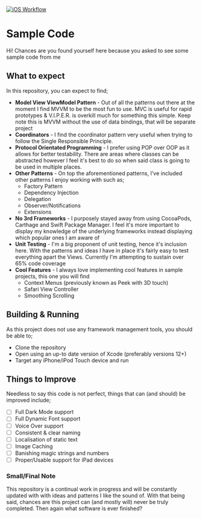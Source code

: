 [![iOS Workflow](https://github.com/OccamsCode/SampleCode/actions/workflows/CI.yml/badge.svg)](https://github.com/OccamsCode/SampleCode/actions/workflows/CI.yml)

# Sample Code

Hi! Chances are you found yourself here because you asked to see some sample code from me

## What to expect

In this repository, you can expect to find;

 - **Model View ViewModel Pattern** - Out of all the patterns out there at the moment I find MVVM to be the most fun to use. MVC is useful for rapid prototypes & V.I.P.E.R. is overkill much for something this simple. Keep note this is MVVM without the use of data bindings, that will be separate project 
 - **Coordinators** - I find the coordinator pattern very useful when trying to follow the Single Responsible Principle.
 - **Protocol Orientated Programming** - I prefer using POP over OOP as it allows for better testability.  There are areas where classes can be abstracted however I feel it's best to do so when said class is going to be used in multiple places.
 - **Other Patterns** - On top the aforementioned patterns, I've included other patterns I enjoy working with such as;
     - Factory Pattern
     - Dependency Injection 
     - Delegation
     - Observer/Notifications
     - Extensions
 - **No 3rd Frameworks** - I purposely stayed away from using CocoaPods, Carthage and Swift Package Manager. I feel it's more important to display my knowledge of the underlying frameworks instead displaying which popular ones I am aware of
 - **Unit Testing** - I'm a big proponent of unit testing, hence it's inclusion here. With the patterns and ideas I have in place it's fairly easy to test everything apart the Views. Currently I'm attempting to sustain over 65% code coverage
 - **Cool Features** - I always love implementing cool features in sample projects, this one you will find
     - Context Menus (previously known as Peek with 3D touch)
     - Safari View Controller
     - Smoothing Scrolling

## Building & Running

As this project does not use any framework management tools, you should be able to;

 - Clone the repository
 - Open using an up-to date version of Xcode (preferably versions 12+)
 - Target any iPhone/iPod Touch device and run

## Things to Improve

Needless to say this code is not perfect, things that can (and should) be improved include;

 - [ ] Full Dark Mode support
 - [ ] Full Dynamic Font support
 - [ ] Voice Over support
 - [ ] Consistent & clear naming 
 - [ ] Localisation of static text
 - [ ] Image Caching 
 - [ ] Banishing magic strings and numbers 
 - [ ] Proper/Usable support for iPad devices

### Small/Final Note
This repository is a continual work in progress and will be constantly updated with with ideas and patterns I like the sound of. 
With that being said, chances are this project can (and mostly will) never be truly completed. Then again what software is ever finished?

